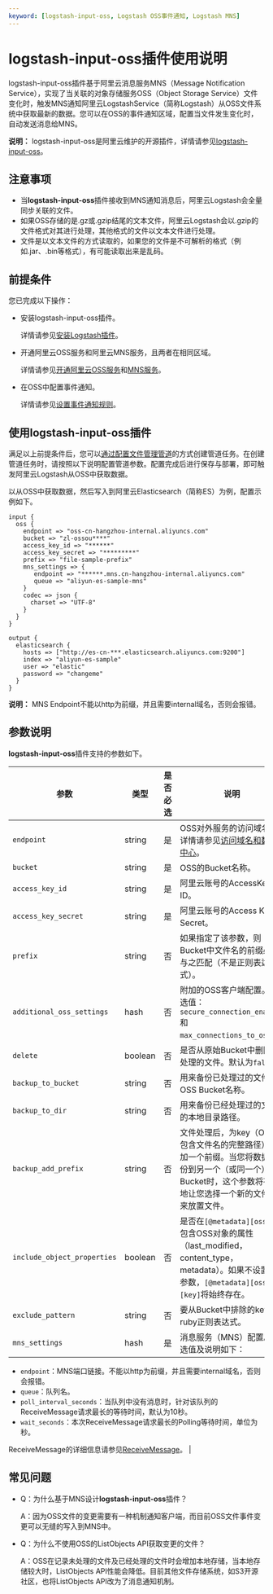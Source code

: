 ```yaml
---
keyword: [logstash-input-oss, Logstash OSS事件通知, Logstash MNS]
---
```


# logstash-input-oss插件使用说明

logstash-input-oss插件基于阿里云消息服务MNS（Message Notification Service），实现了当关联的对象存储服务OSS（Object Storage Service）文件变化时，触发MNS通知阿里云LogstashService（简称Logstash）从OSS文件系统中获取最新的数据。您可以在OSS的事件通知区域，配置当文件发生变化时，自动发送消息给MNS。

**说明：** logstash-input-oss是阿里云维护的开源插件，详情请参见[logstash-input-oss](https://github.com/aliyun/logstash-input-oss)。

## 注意事项

-   当**logstash-input-oss**插件接收到MNS通知消息后，阿里云Logstash会全量同步关联的文件。
-   如果OSS存储的是.gz或.gzip结尾的文本文件，阿里云Logstash会以.gzip的文件格式对其进行处理，其他格式的文件以文本文件进行处理。
-   文件是以文本文件的方式读取的，如果您的文件是不可解析的格式（例如.jar、.bin等格式），有可能读取出来是乱码。

## 前提条件

您已完成以下操作：

-   安装logstash-input-oss插件。

    详情请参见[安装Logstash插件](/intl.zh-CN/Logstash/插件配置/安装Logstash插件.md)。

-   开通阿里云OSS服务和阿里云MNS服务，且两者在相同区域。

    详情请参见[开通阿里云OSS服务](/intl.zh-CN/控制台用户指南/开通OSS服务.md)和[MNS服务](https://www.alibabacloud.com/help/zh/doc-detail/27423.htm)。

-   在OSS中配置事件通知。

    详情请参见[设置事件通知规则](/intl.zh-CN/控制台用户指南/存储空间管理/基础设置/设置事件通知规则.md)。


## 使用logstash-input-oss插件

满足以上前提条件后，您可以[通过配置文件管理管道](/intl.zh-CN/Logstash/管道任务管理/通过配置文件管理管道.md)的方式创建管道任务。在创建管道任务时，请按照以下说明配置管道参数。配置完成后进行保存与部署，即可触发阿里云Logstash从OSS中获取数据。

以从OSS中获取数据，然后写入到阿里云Elasticsearch（简称ES）为例，配置示例如下。

```
input {
  oss {
    endpoint => "oss-cn-hangzhou-internal.aliyuncs.com"
    bucket => "zl-ossou****"
    access_key_id => "******"
    access_key_secret => "*********" 
    prefix => "file-sample-prefix"
    mns_settings => {
       endpoint => "******.mns.cn-hangzhou-internal.aliyuncs.com"
       queue => "aliyun-es-sample-mns"
    }
    codec => json {
      charset => "UTF-8"
    }
  }
}

output {
  elasticsearch {
    hosts => ["http://es-cn-***.elasticsearch.aliyuncs.com:9200"]
    index => "aliyun-es-sample"
    user => "elastic"
    password => "changeme"
  }
}
```

**说明：** MNS Endpoint不能以http为前缀，并且需要internal域名，否则会报错。

## 参数说明

**logstash-input-oss**插件支持的参数如下。

|参数|类型|是否必选|说明|
|--|--|----|--|
|`endpoint`|string|是|OSS对外服务的访问域名，详情请参见[访问域名和数据中心](/intl.zh-CN/开发指南/访问域名（Endpoint）/访问域名和数据中心.md)。|
|`bucket`|string|是|OSS的Bucket名称。|
|`access_key_id`|string|是|阿里云账号的AccessKey ID。|
|`access_key_secret`|string|是|阿里云账号的Access Key Secret。|
|`prefix`|string|否|如果指定了该参数，则Bucket中文件名的前缀必须与之匹配（不是正则表达式）。|
|`additional_oss_settings`|hash|否|附加的OSS客户端配置。可选值：`secure_connection_enabled`和`max_connections_to_oss`。|
|`delete`|boolean|否|是否从原始Bucket中删除已处理的文件。默认为`false`。|
|`backup_to_bucket`|string|否|用来备份已处理过的文件的OSS Bucket名称。|
|`backup_to_dir`|string|否|用来备份已经处理过的文件的本地目录路径。|
|`backup_add_prefix`|string|否|文件处理后，为key（OSS中包含文件名的完整路径）附加一个前缀。当您将数据备份到另一个（或同一个）Bucket时，这个参数将有效地让您选择一个新的文件夹来放置文件。|
|`include_object_properties`|boolean|否|是否在`[@metadata][oss]`中包含OSS对象的属性（last\_modified，content\_type，metadata）。如果不设置此参数，`[@metadata][oss][key]`将始终存在。|
|`exclude_pattern`|string|否|要从Bucket中排除的key的ruby正则表达式。|
|`mns_settings`|hash|是|消息服务（MNS）配置。 可选值及说明如下：

-   `endpoint`：MNS端口链接。不能以http为前缀，并且需要internal域名，否则会报错。
-   `queue`：队列名。
-   `poll_interval_seconds`：当队列中没有消息时，针对该队列的ReceiveMessage请求最长的等待时间，默认为10秒。
-   `wait_seconds`：本次ReceiveMessage请求最长的Polling等待时间，单位为秒。

ReceiveMessage的详细信息请参见[ReceiveMessage](https://www.alibabacloud.com/help/zh/doc-detail/35136.html)。 |

## 常见问题

-   Q：为什么基于MNS设计**logstash-input-oss**插件？

    A：因为OSS文件的变更需要有一种机制通知客户端，而目前OSS文件事件变更可以无缝的写入到MNS中。

-   Q：为什么不使用OSS的ListObjects API获取变更的文件？

    A：OSS在记录未处理的文件及已经处理的文件时会增加本地存储，当本地存储较大时，ListObjects API性能会降低。目前其他文件存储系统，如S3开源社区，也将ListObjects API改为了消息通知机制。


